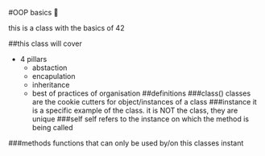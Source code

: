 #OOP basics :taco:

this is a class with the basics of 42

##this class will cover

 - 4 pillars
    - abstaction
    - encapulation
    - inheritance
    - best of practices of organisation
  ##definitions
  ###class()
  classes are the cookie cutters for object/instances of a class
  ###instance
  it is a specific example of the class. it is NOT the class, they are unique
  ###self
  self refers to the instance on which the method is being called
  
  ###methods
  functions that can only be used by/on this classes instant
  